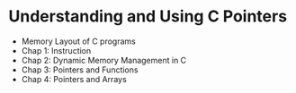# Understanding and Using C Pointers

* Memory Layout of C programs
* Chap 1: Instruction
* Chap 2: Dynamic Memory Management in C
* Chap 3: Pointers and Functions  
* Chap 4: Pointers and Arrays


